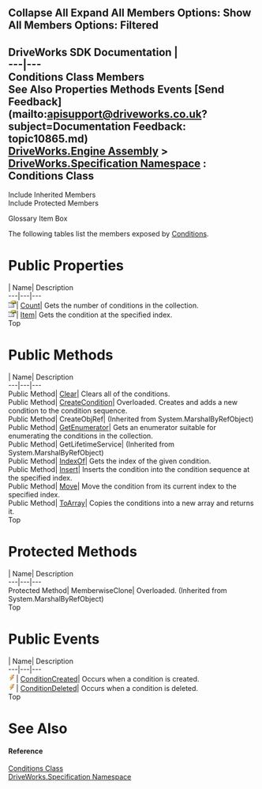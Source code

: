 Collapse All Expand All Members Options: Show All  Members Options: Filtered   
---  
DriveWorks SDK Documentation  |   
---|---  
Conditions Class Members   
See Also Properties Methods Events [Send Feedback](mailto:apisupport@driveworks.co.uk?subject=Documentation Feedback: topic10865.md)  
[DriveWorks.Engine Assembly](topic2156.md) > [DriveWorks.Specification Namespace](topic10764.md) : Conditions Class  
---  
  
Include Inherited Members    
Include Protected Members  


Glossary Item Box

The following tables list the members exposed by [Conditions](topic10865.md).

# Public Properties

| Name| Description  
---|---|---  
![Public Property](dotnetimages/publicProperty.gif)| [Count](topic10882.md)| Gets the number of conditions in the collection.   
![Public Property](dotnetimages/publicProperty.gif)| [Item](topic10883.md)| Gets the condition at the specified index.   
Top

# Public Methods

| Name| Description  
---|---|---  
Public Method| [Clear](topic10871.md)| Clears all of the conditions.   
Public Method| [CreateCondition](topic10872.md)| Overloaded. Creates and adds a new condition to the condition sequence.   
Public Method| CreateObjRef|  (Inherited from System.MarshalByRefObject)  
Public Method| [GetEnumerator](topic10877.md)| Gets an enumerator suitable for enumerating the conditions in the collection.   
Public Method| GetLifetimeService|  (Inherited from System.MarshalByRefObject)  
Public Method| [IndexOf](topic10878.md)| Gets the index of the given condition.   
Public Method| [Insert](topic10879.md)| Inserts the condition into the condition sequence at the specified index.   
Public Method| [Move](topic10880.md)| Move the condition from its current index to the specified index.   
Public Method| [ToArray](topic10881.md)| Copies the conditions into a new array and returns it.   
Top

# Protected Methods

| Name| Description  
---|---|---  
Protected Method| MemberwiseClone| Overloaded. (Inherited from System.MarshalByRefObject)  
Top

# Public Events

| Name| Description  
---|---|---  
![Public Event](dotnetimages/publicEvent.gif)| [ConditionCreated](topic10884.md)| Occurs when a condition is created.   
![Public Event](dotnetimages/publicEvent.gif)| [ConditionDeleted](topic10885.md)| Occurs when a condition is deleted.   
Top

# See Also

#### Reference

[Conditions Class](topic10865.md)   
[DriveWorks.Specification Namespace](topic10764.md)


